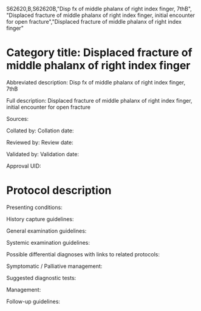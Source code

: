 S62620,B,S62620B,"Disp fx of middle phalanx of right index finger, 7thB", "Displaced fracture of middle phalanx of right index finger, initial encounter for open fracture","Displaced fracture of middle phalanx of right index finger"
# Category title: Displaced fracture of middle phalanx of right index finger

Abbreviated description: Disp fx of middle phalanx of right index finger, 7thB

Full description: Displaced fracture of middle phalanx of right index finger, initial encounter for open fracture

Sources:

Collated by:
Collation date:

Reviewed by:
Review date:

Validated by:
Validation date:

Approval UID:

# Protocol description

Presenting conditions:

History capture guidelines:

General examination guidelines:

Systemic examination guidelines:

Possible differential diagnoses with links to related protocols:

Symptomatic / Palliative management:

Suggested diagnostic tests:

Management:

Follow-up guidelines:
